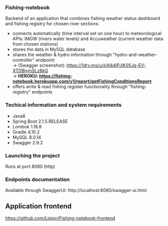 ### Fishing-notebook
Backend of an application that combines fishing weather status dashboard and fishing registry for chosen river sections:
- connects automatically (time interval set on one hour) to meteorological APIs: IMGW (rivers water levels) and Accuweather (current weather data from chosen stations)
- stores the data in MySQL database
- shares the weather & hydro information through "hydro-and-weather-controller" endpoint:<br>
  -> (Swagger screenshot): https://1drv.ms/u/s!Alk4lPJiK05Jg-EV-XTDBiymSLz8kQ <br>
  -> <b>HEROKU: https://fishing-notebook.herokuapp.com/v1/report/getFishingConditionsReport </b>
- offers write & read fishing register functionality through "fishing-registry" endpoints

### Techical information and system requirements
- Java8
- Spring Boot 2.1.5.RELEASE
- Lombok 1.18.8
- Gradle 4.10.2
- MySQL 8.0.14
- Swagger 2.9.2

### Launching the project
Runs at port 8080 (http)

### Endpoints documentation
Available through SwaggerUI: http://localhost:8080/swagger-ui.html

## Application frontend
https://github.com/Lipien/Fishing-notebook-frontend
